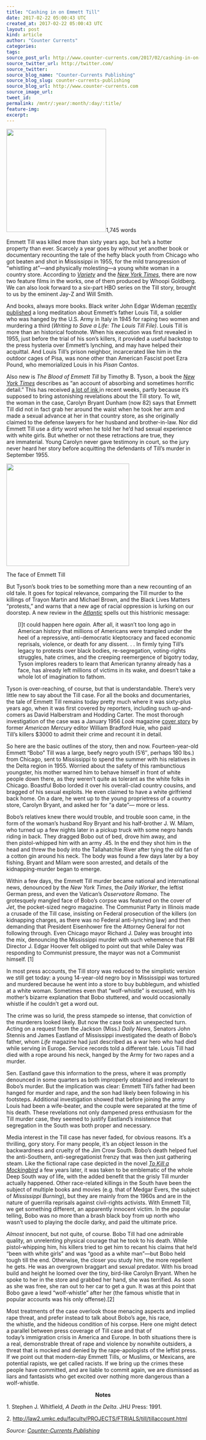 ```yaml
---
title: "Cashing in on Emmett Till"
date: 2017-02-22 05:00:43 UTC
created_at: 2017-02-22 05:00:43 UTC
layout: post
kind: article
author: "Counter Currents"
categories: 
tags: 
source_post_url: http://www.counter-currents.com/2017/02/cashing-in-on-emmett-till/
source_twitter_url: http://twitter.com/
source_twitter: 
source_blog_name: "Counter-Currents Publishing"
source_blog_slug: counter-currents-publishing
source_blog_url: http://www.counter-currents.com
source_image_url: 
tweet_id:
permalink: /mntr/:year/:month/:day/:title/
feature-img: 
excerpt:
---
```

<p><a href="http://www.counter-currents.com/wp-content/uploads/2017/02/emmett-trayvon-5.jpg"><img class="alignright wp-image-69482 size-medium" src="http://www.counter-currents.com/wp-content/uploads/2017/02/emmett-trayvon-5-260x269.jpg" width="260" height="269"></a>1,745 words</p>
<p>Emmett Till was killed more than sixty years ago, but he’s a hotter property than ever. Scarcely a year goes by without yet another book or documentary recounting the tale of the hefty black youth from Chicago who got beaten and shot in Mississippi in 1955, for the mild transgression of “whistling at”—and physically molesting—a young white woman in a country store. <span id="more-69481"></span>According to <a href="http://variety.com/2015/film/news/whoopi-goldberg-emmett-till-movie-1201573444/"><em>Variety</em></a> and the <em><a href="https://www.nytimes.com/2016/08/31/movies/in-era-of-black-lives-matter-films-focus-on-emmett-till-lynching.html">New York Times</a></em>, there are now two feature films in the works, one of them produced by Whoopi Goldberg. We can also look forward to a six-part HBO series on the Till story, brought to us by the eminent Jay-Z and Will Smith.</p>
<p>And books, always more books. Black writer John Edgar Wideman <a href="http://www.npr.org/2016/11/12/501622050/emmett-tills-father-was-also-hanged-a-new-book-tells-his-story">recently published</a> a long meditation about Emmett’s father Louis Till, a soldier who was hanged by the U.S. Army in Italy in 1945 for raping two women and murdering a third (<em>Writing to Save a Life: The Louis Till File)</em>. Louis Till is more than an historical footnote. When his execution was first revealed in 1955, just before the trial of his son’s killers, it provided a useful backstop to the press hysteria over Emmett’s lynching, and may have helped their acquittal. And Louis Till’s prison neighbor, incarcerated like him in the outdoor cages of Pisa, was none other than American Fascist poet Ezra Pound, who memorialized Louis in his <em>Pisan</em> C<em>antos</em>.</p>
<p>Also new is <em>The Blood of Emmett Till </em>by Timothy B. Tyson, a book the <a href="https://www.nytimes.com/2017/01/27/books/review/blood-of-emmett-till-timothy-b-tyson.html"><em>New York Times</em></a> describes as “an account of absorbing and sometimes horrific detail.” This has received <a href="http://www.vanityfair.com/news/2017/01/how-author-timothy-tyson-found-the-woman-at-the-center-of-the-emmett-till-case">a lot of ink </a>in recent weeks, partly because it’s supposed to bring astonishing revelations about the Till story. To wit, the woman in the case, Carolyn Bryant Dunham (now 82) says that Emmett Till did not in fact grab her around the waist when he took her arm and made a sexual advance at her in that country store, as she originally claimed to the defense lawyers for her husband and brother-in-law. Nor did Emmett Till use a dirty word when he told her he’d had sexual experience with white girls. But whether or not these retractions are true, they are immaterial. Young Carolyn never gave testimony in court, so the jury never heard her story before acquitting the defendants of Till’s murder in September 1955.</p>
<div id="attachment_69483" style="width: 330px" class="wp-caption aligncenter"><a href="http://www.counter-currents.com/wp-content/uploads/2017/02/emmett-till.jpg"><img class="size-full wp-image-69483" src="http://www.counter-currents.com/wp-content/uploads/2017/02/emmett-till.jpg" alt="" width="320" height="267"></a><p class="wp-caption-text">The face of Emmett Till</p></div>
<p>But Tyson’s book tries to be something more than a new recounting of an old tale. It goes for topical relevance, comparing the Till murder to the killings of Trayon Martin and Michael Brown, and the Black Lives Matters “protests,” and warns that a new age of racial oppression is lurking on our doorstep. A new review in the <a href="https://www.theatlantic.com/entertainment/archive/2017/02/how-the-blood-of-emmett-till-still-stains-america-today/516891/"><em>Atlantic</em></a> spells out this histrionic message:</p>
<p class="p1" style="padding-left: 30px;">[I]t could happen here <em>again.</em> After all, it wasn’t too long ago in American history that millions of Americans were trampled under the heel of a repressive, anti-democratic kleptocracy and faced economic reprisals, violence, or death for any dissent. . . In firmly tying Till’s legacy to protests over black bodies, re-segregation, voting-rights struggles, hate crimes, and the creeping reemergence of bigotry today, Tyson implores readers to learn that American tyranny already has a face, has already left millions of victims in its wake, and doesn’t take a whole lot of imagination to fathom.</p>
<p class="p1">Tyson is over-reaching, of course, but that is understandable. There’s very little new to say about the Till case. For all the books and documentaries, the tale of Emmett Till remains today pretty much where it was sixty-plus years ago, when it was first covered by reporters, including such up-and-comers as David Halberstram and Hodding Carter. The most thorough investigation of the case was a January 1956 <em>Look</em> magazine <a href="http://www.pbs.org/wgbh/amex/till/sfeature/sf_look_confession.html">cover story</a> by former <em>American Mercury</em> editor William Bradford Huie, who paid Till’s killers $3000 to admit their crime and recount it in detail.</p>
<p class="p1">So here are the basic outlines of the story, then and now. Fourteen-year-old Emmett “Bobo”<span class="Apple-converted-space"> </span>Till was a large, beefy negro youth (5’6″, perhaps 180 lbs.) from Chicago, sent to Mississippi to spend the summer with his relatives in the Delta region in 1955. Worried about the safety of this rambunctious youngster, his mother warned him to behave himself in front of white people down there, as they weren’t quite as tolerant as the white folks in Chicago. Boastful Bobo lorded it over his overall-clad country cousins, and bragged of his sexual exploits. He even claimed to have a white girlfriend back home. On a dare, he went up to the young proprietress of a country store, Carolyn Bryant, and asked her for “a date”— more or less.</p>
<p class="p1">Bobo’s relatives knew there would trouble, and trouble soon came, in the form of the woman’s husband Roy Bryant and his half-brother J. W. Milam, who turned up a few nights later in a pickup truck with some negro hands riding in back. They dragged Bobo out of bed, drove him away, and then<span class="Apple-converted-space"> </span>pistol-whipped him with an army .45. In the end they shot him in the head and threw the body into the Tallahatchie River after tying the old fan of a cotton gin around his neck. The body was found a few days later by a boy fishing. Bryant and Milam were soon arrested, and details of the kidnapping-murder began to emerge.</p>
<p class="p1">Within a few days, the Emmett Till murder became national and international news, denounced by the <em>New York Times</em>, the <em>Daily Worker</em>, the leftist German press, and even the Vatican’s <em>Osservatore Romano</em>.<span class="Apple-converted-space"> </span>The grotesquely mangled face of Bobo’s corpse was featured on the cover of <em>Jet</em>, the pocket-sized negro magazine. The Communist Party in Illinois made a crusade of the Till case, insisting on Federal prosecution of the killers (on kidnapping charges, as there was no Federal anti-lynching law) and then demanding that President Eisenhower fire the Attorney General for not following through. Even Chicago mayor Richard J. Daley was brought into the mix, denouncing the Mississippi murder with such vehemence that FBI Director J. Edgar Hoover felt obliged to point out that while Daley was responding to Communist pressure, the mayor was not a Communist himself. [1]</p>
<p class="p1">In most press accounts, the Till story was reduced to the simplistic version we still get today: a young 14-year-old negro boy in Mississippi was tortured and murdered because he went into a store to buy bubblegum, and whistled at a white woman. Sometimes even that “wolf-whistle” is excused, with his mother’s bizarre explanation that Bobo stuttered, and would occasionally whistle if he couldn’t get a word out.</p>
<p class="p1">The crime was so lurid, the press stampede so intense, that conviction of the murderers looked likely. But now the case took an unexpected turn. Acting on a request from the Jackson (Miss.) <em>Daily News</em>, Senators John Stennis and James Eastland of Mississippi investigated the death of Bobo’s father, whom <em>Life</em> magazine had just described as a war hero who had died while serving in Europe. Service records told a different tale. Louis Till had died with a rope around his neck, hanged by the Army for two rapes and a murder.</p>
<p class="p1">Sen. Eastland gave this information to the press, where it was promptly denounced in some quarters as both<span class="Apple-converted-space"> </span>improperly obtained and irrelevant to Bobo’s murder. But the implication was clear: Emmett Till’s father had been hanged for murder and rape, and the son had likely been following in his footsteps. Additional investigation showed that before joining the army Louis had been a wife-beater, and the couple were separated at the time of his death. These revelations not only dampened press enthusiasm for the Till murder case, they seemed to justify Eastland’s insistence that segregation in the South was both proper and necessary.</p>
<p class="p1">Media interest in the Till case has never faded, for obvious reasons. It’s a thrilling, gory story. For many people, it’s an object lesson in the backwardness and cruelty of the Jim Crow South. Bobo’s death helped fuel the anti-Southern, anti-segregationist frenzy that was then just gathering steam. Like the fictional rape case depicted in the novel <a href="http://www.counter-currents.com/2014/09/yall-can-kill-that-mockingbird-now/"><em>To Kill a Mockingbird</em></a> a few years later, it was taken to be emblematic of the whole Deep South way of life, with the added benefit that the grisly Till murder actually happened. Other race-related killings in the South have been the subject of multiple books and movies (e.g. that of Medgar Evers, the subject of <em>Mississippi Burning</em>), but they are mainly from the 1960s and are in the nature of guerrilla reprisals against civil-rights activists. With Emmett Till, we get something different, an apparently innocent victim. In the popular telling, Bobo was no more than a brash black boy from up north who wasn’t used to playing the docile darky, and paid the ultimate price.</p>
<p class="p1"><em>Almost</em> innocent, but not quite, of course. Bobo Till had one admirable quality, an unrelenting physical courage that he took to his death. While pistol-whipping him, his killers tried to get him to recant his claims that he’d “been with white girls” and was “good as a white man”—but Bobo held tough till the end. Otherwise, the closer you study him, the more repellent he gets. He was an overgrown braggart and sexual predator. With his broad build and height he loomed over the tiny, bird-like Carolyn Bryant. When he spoke to her in the store and grabbed her hand, she was terrified. As soon as she was free, she ran out to her car to get a gun. It was at this point that Bobo gave a lewd “wolf-whistle” after her (the famous whistle that in popular accounts was his only offense).[2]</p>
<p class="p1">Most treatments of the case overlook those menacing aspects and implied rape threat, and prefer instead to talk about Bobo’s age, his race, the whistle, and the hideous condition of his corpse. Here one might detect a parallel between press coverage of Till case and that of today’s immigration crisis in America and Europe. In both situations there is a real, demonstrable threat of rape and violence by nonwhite outsiders, a threat that is mocked and denied by the rape-apologists of the leftist press. If we point out that modern-day Emmett Tills, or Muslims, or Mexicans, are potential rapists, we get called racists. If we bring up the crimes these people have committed, and are liable to commit again, we are dismissed as liars and fantasists who get excited over nothing more dangerous than a wolf-whistle.</p>
<p class="p1" style="text-align: center;"><strong>Notes</strong></p>
<p class="p1">1. Stephen J. Whitfield, <em>A Death in the Delta</em>. JHU Press: 1991.</p>
<p class="p1">2. <span class="s1"><a href="http://law2.umkc.edu/faculty/PROJECTS/FTRIALS/till/tillaccount.html">http://law2.umkc.edu/faculty/PROJECTS/FTRIALS/till/tillaccount.html</a></span></p>
<p class="p1"></p><div class="">
    <i>Source: <a href="http://www.counter-currents.com">Counter-Currents Publishing</a></i>
</div>
